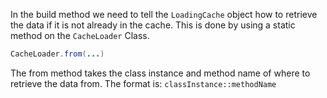 In the build method we need to tell the `LoadingCache` object how to retrieve the data if it is not already in the cache.
This is done by using a static method on the `CacheLoader` Class.

```java
CacheLoader.from(...)
```

The from method takes the class instance and method name of where to retrieve the data from. The format is: 
`classInstance::methodName`
